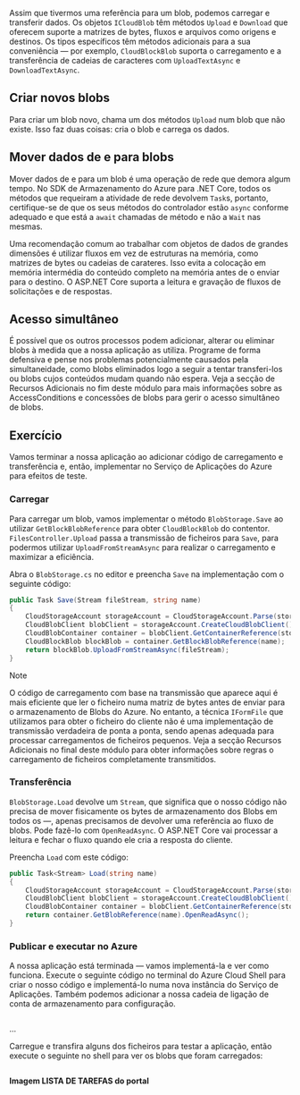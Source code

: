 Assim que tivermos uma referência para um blob, podemos carregar e transferir dados. Os objetos `ICloudBlob` têm métodos `Upload` e `Download` que oferecem suporte a matrizes de bytes, fluxos e arquivos como origens e destinos. Os tipos específicos têm métodos adicionais para a sua conveniência &mdash; por exemplo, `CloudBlockBlob` suporta o carregamento e a transferência de cadeias de caracteres com `UploadTextAsync` e `DownloadTextAsync`.

## <a name="creating-new-blobs"></a>Criar novos blobs

Para criar um blob novo, chama um dos métodos `Upload` num blob que não existe. Isso faz duas coisas: cria o blob e carrega os dados. 

## <a name="moving-data-to-and-from-blobs"></a>Mover dados de e para blobs

Mover dados de e para um blob é uma operação de rede que demora algum tempo. No SDK de Armazenamento do Azure para .NET Core, todos os métodos que requeiram a atividade de rede devolvem `Task`s, portanto, certifique-se de que os seus métodos do controlador estão `async` conforme adequado e que está a `await` chamadas de método e não a `Wait` nas mesmas.

Uma recomendação comum ao trabalhar com objetos de dados de grandes dimensões é utilizar fluxos em vez de estruturas na memória, como matrizes de bytes ou cadeias de carateres. Isso evita a colocação em memória intermédia do conteúdo completo na memória antes de o enviar para o destino. O ASP.NET Core suporta a leitura e gravação de fluxos de solicitações e de respostas.

## <a name="concurrent-access"></a>Acesso simultâneo

É possível que os outros processos podem adicionar, alterar ou eliminar blobs à medida que a nossa aplicação as utiliza. Programe de forma defensiva e pense nos problemas potencialmente causados pela simultaneidade, como blobs eliminados logo a seguir a tentar transferi-los ou blobs cujos conteúdos mudam quando não espera. Veja a secção de Recursos Adicionais no fim deste módulo para mais informações sobre as AccessConditions e concessões de blobs para gerir o acesso simultâneo de blobs.

## <a name="exercise"></a>Exercício

Vamos terminar a nossa aplicação ao adicionar código de carregamento e transferência e, então, implementar no Serviço de Aplicações do Azure para efeitos de teste.

### <a name="upload"></a>Carregar

Para carregar um blob, vamos implementar o método `BlobStorage.Save` ao utilizar `GetBlockBlobReference` para obter `CloudBlockBlob` do contentor. `FilesController.Upload` passa a transmissão de ficheiros para `Save`, para podermos utilizar `UploadFromStreamAsync` para realizar o carregamento e maximizar a eficiência.

Abra o `BlobStorage.cs` no editor e preencha `Save` na implementação com o seguinte código:

```csharp
public Task Save(Stream fileStream, string name)
{
    CloudStorageAccount storageAccount = CloudStorageAccount.Parse(storageConfig.ConnectionString);
    CloudBlobClient blobClient = storageAccount.CreateCloudBlobClient();
    CloudBlobContainer container = blobClient.GetContainerReference(storageConfig.FileContainerName);
    CloudBlockBlob blockBlob = container.GetBlockBlobReference(name);
    return blockBlob.UploadFromStreamAsync(fileStream);
}
```

> [!NOTE]
> O código de carregamento com base na transmissão que aparece aqui é mais eficiente que ler o ficheiro numa matriz de bytes antes de enviar para o armazenamento de Blobs do Azure. No entanto, a técnica `IFormFile` que utilizamos para obter o ficheiro do cliente não é uma implementação de transmissão verdadeira de ponta a ponta, sendo apenas adequada para processar carregamentos de ficheiros pequenos. Veja a secção Recursos Adicionais no final deste módulo para obter informações sobre regras o carregamento de ficheiros completamente transmitidos.

### <a name="download"></a>Transferência

`BlobStorage.Load` devolve um `Stream`, que significa que o nosso código não precisa de mover fisicamente os bytes de armazenamento dos Blobs em todos os &mdash;, apenas precisamos de devolver uma referência ao fluxo de blobs. Pode fazê-lo com `OpenReadAsync`. O ASP.NET Core vai processar a leitura e fechar o fluxo quando ele cria a resposta do cliente.

Preencha `Load` com este código:

```csharp
public Task<Stream> Load(string name)
{
    CloudStorageAccount storageAccount = CloudStorageAccount.Parse(storageConfig.ConnectionString);
    CloudBlobClient blobClient = storageAccount.CreateCloudBlobClient();
    CloudBlobContainer container = blobClient.GetContainerReference(storageConfig.FileContainerName);
    return container.GetBlobReference(name).OpenReadAsync();
}
```

### <a name="deploy-and-run-in-azure"></a>Publicar e executar no Azure

A nossa aplicação está terminada &mdash; vamos implementá-la e ver como funciona. Execute o seguinte código no terminal do Azure Cloud Shell para criar o nosso código e implementá-lo numa nova instância do Serviço de Aplicações. Também podemos adicionar a nossa cadeia de ligação de conta de armazenamento para configuração.

```console

```

...

Carregue e transfira alguns dos ficheiros para testar a aplicação, então execute o seguinte no shell para ver os blobs que foram carregados:

```console

```

**Imagem LISTA DE TAREFAS do portal**